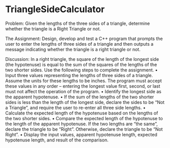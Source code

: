# TriangleSideCalculator
Problem: Given the lengths of the three sides of a triangle, determine whether the triangle is a Right Triangle or not.

The Assignment: Design, develop and test a C++ program that prompts the user to enter the lengths of three sides of a
triangle and then outputs a message indicating whether the triangle is a right triangle or not.

Discussion: In a right triangle, the square of the length of the longest side (the hypotenuse) is equal to the sum of the
squares of the lengths of the two shorter sides. Use the following steps to complete the assignment.
• Input three values representing the lengths of three sides of a triangle. Assume the units for these lengths to be
inches. The program must accept these values in any order – entering the longest value first, second, or last
must not affect the operation of the program.
• Identify the longest side as the apparent hypotenuse.
• If the sum of the lengths of the two shorter sides is less than the length of the longest side, declare the sides to
be “Not a Triangle”, and require the user to re-enter all three side lengths.
• Calculate the expected length of the hypotenuse based on the lengths of the two shorter sides.
• Compare the expected length of the hypotenuse to the length of the apparent hypotenuse. If the two lengths
are “the same”, declare the triangle to be “Right”. Otherwise, declare the triangle to be “Not Right”.
• Display the input values, apparent hypotenuse length, expected hypotenuse length, and result of the
comparison.
